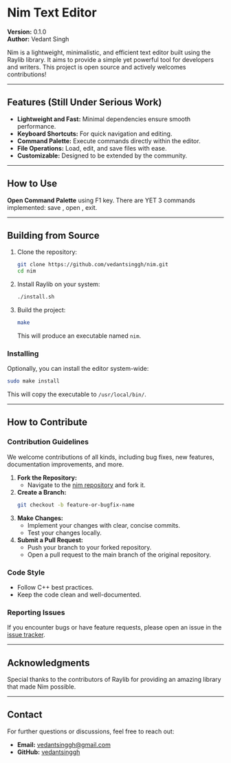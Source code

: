 # Nim Text Editor

**Version:** 0.1.0  
**Author:** Vedant Singh

Nim is a lightweight, minimalistic, and efficient text editor built using the Raylib library. It aims to provide a simple yet powerful tool for developers and writers. This project is open source and actively welcomes contributions!

---

## Features (Still Under Serious Work) 
- **Lightweight and Fast:** Minimal dependencies ensure smooth performance.
- **Keyboard Shortcuts:** For quick navigation and editing.
- **Command Palette:** Execute commands directly within the editor.
- **File Operations:** Load, edit, and save files with ease.
- **Customizable:** Designed to be extended by the community.

---

## How to Use

**Open Command Palette** using F1 key. There are YET 3 commands implemented: save <optional file name>, open <file name>, exit.

---

## Building from Source
1. Clone the repository:
   ```bash
   git clone https://github.com/vedantsinggh/nim.git
   cd nim
   ```
2. Install Raylib on your system:
   ```bash
   ./install.sh
   ```
3. Build the project:
   ```bash
   make
   ```
   This will produce an executable named `nim`.

### Installing
Optionally, you can install the editor system-wide:
```bash
sudo make install
```
This will copy the executable to `/usr/local/bin/`.

---

## How to Contribute

### Contribution Guidelines
We welcome contributions of all kinds, including bug fixes, new features, documentation improvements, and more.

1. **Fork the Repository:**
   - Navigate to the [nim repository](https://github.com/vedantsinggh/nim) and fork it.
2. **Create a Branch:**
   ```bash
   git checkout -b feature-or-bugfix-name
   ```
3. **Make Changes:**
   - Implement your changes with clear, concise commits.
   - Test your changes locally.
4. **Submit a Pull Request:**
   - Push your branch to your forked repository.
   - Open a pull request to the main branch of the original repository.

### Code Style
- Follow C++ best practices.
- Keep the code clean and well-documented.

### Reporting Issues
If you encounter bugs or have feature requests, please open an issue in the [issue tracker](https://github.com/vedantsinggh/nim/issues).

---

## Acknowledgments
Special thanks to the contributors of Raylib for providing an amazing library that made Nim possible.

---

## Contact
For further questions or discussions, feel free to reach out:
- **Email:** vedantsinggh@gmail.com
- **GitHub:** [vedantsinggh](https://github.com/vedantsinggh)

